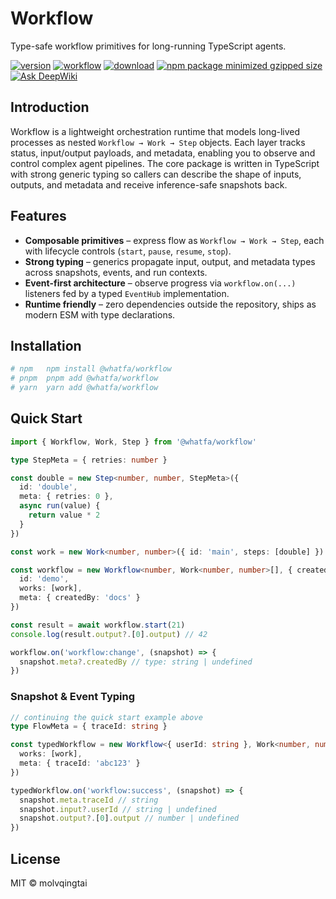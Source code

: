 # Workflow

Type-safe workflow primitives for long-running TypeScript agents.

[![version](https://img.shields.io/github/v/release/molvqingtai/workflow)](https://www.npmjs.com/package/@whatfa/workflow) [![workflow](https://github.com/molvqingtai/workflow/actions/workflows/ci.yml/badge.svg)](https://github.com/molvqingtai/workflow/actions) [![download](https://img.shields.io/npm/dt/@whatfa/workflow)](https://www.npmjs.com/package/@whatfa/workflow) [![npm package minimized gzipped size](https://img.shields.io/bundlejs/size/@whatfa/workflow)](https://www.npmjs.com/package/@whatfa/workflow) [![Ask DeepWiki](https://deepwiki.com/badge.svg)](https://deepwiki.com/molvqingtai/workflow)

## Introduction
Workflow is a lightweight orchestration runtime that models long-lived processes as nested `Workflow → Work → Step` objects. Each layer tracks status, input/output payloads, and metadata, enabling you to observe and control complex agent pipelines. The core package is written in TypeScript with strong generic typing so callers can describe the shape of inputs, outputs, and metadata and receive inference-safe snapshots back.


## Features
- **Composable primitives** – express flow as `Workflow → Work → Step`, each with lifecycle controls (`start`, `pause`, `resume`, `stop`).
- **Strong typing** – generics propagate input, output, and metadata types across snapshots, events, and run contexts.
- **Event-first architecture** – observe progress via `workflow.on(...)` listeners fed by a typed `EventHub` implementation.
- **Runtime friendly** – zero dependencies outside the repository, ships as modern ESM with type declarations.

## Installation
```bash
# npm	npm install @whatfa/workflow
# pnpm	pnpm add @whatfa/workflow
# yarn	yarn add @whatfa/workflow
```

## Quick Start
```ts
import { Workflow, Work, Step } from '@whatfa/workflow'

type StepMeta = { retries: number }

const double = new Step<number, number, StepMeta>({
  id: 'double',
  meta: { retries: 0 },
  async run(value) {
    return value * 2
  }
})

const work = new Work<number, number>({ id: 'main', steps: [double] })

const workflow = new Workflow<number, Work<number, number>[], { createdBy: string }>({
  id: 'demo',
  works: [work],
  meta: { createdBy: 'docs' }
})

const result = await workflow.start(21)
console.log(result.output?.[0].output) // 42

workflow.on('workflow:change', (snapshot) => {
  snapshot.meta?.createdBy // type: string | undefined
})
```


### Snapshot & Event Typing
```ts
// continuing the quick start example above
type FlowMeta = { traceId: string }

const typedWorkflow = new Workflow<{ userId: string }, Work<number, number>[], FlowMeta>({
  works: [work],
  meta: { traceId: 'abc123' }
})

typedWorkflow.on('workflow:success', (snapshot) => {
  snapshot.meta.traceId // string
  snapshot.input?.userId // string | undefined
  snapshot.output?.[0].output // number | undefined
})
```

## License
MIT © molvqingtai
